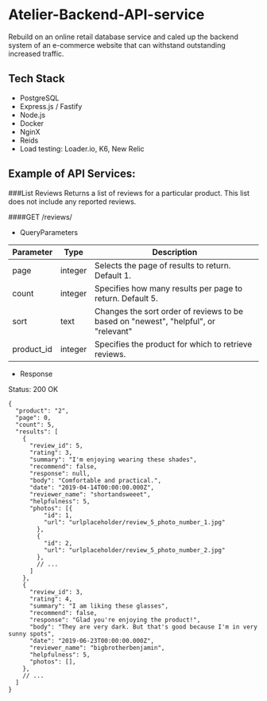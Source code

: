 # Atelier-Backend-API-service
Rebuild on an online retail database service and caled up the backend system of an e-commerce website that can withstand outstanding increased traffic.

## Tech Stack
- PostgreSQL
- Express.js / Fastify
- Node.js
- Docker
- NginX
- Reids
- Load testing: Loader.io, K6, New Relic

## Example of API Services:
###List Reviews
Returns a list of reviews for a particular product. This list does not include any reported reviews.

####GET /reviews/

- QueryParameters

|Parameter	 | Type |	Description  |
-------------|------|--------------|
|page|	integer|	Selects the page of results to return. Default 1.|
|count|	integer|	Specifies how many results per page to return. Default 5.|
|sort|	text|	Changes the sort order of reviews to be based on "newest", "helpful", or "relevant"|
|product_id|	integer|	Specifies the product for which to retrieve reviews.|

- Response

Status: 200 OK

```
{
  "product": "2",
  "page": 0,
  "count": 5,
  "results": [
    {
      "review_id": 5,
      "rating": 3,
      "summary": "I'm enjoying wearing these shades",
      "recommend": false,
      "response": null,
      "body": "Comfortable and practical.",
      "date": "2019-04-14T00:00:00.000Z",
      "reviewer_name": "shortandsweeet",
      "helpfulness": 5,
      "photos": [{
          "id": 1,
          "url": "urlplaceholder/review_5_photo_number_1.jpg"
        },
        {
          "id": 2,
          "url": "urlplaceholder/review_5_photo_number_2.jpg"
        },
        // ...
      ]
    },
    {
      "review_id": 3,
      "rating": 4,
      "summary": "I am liking these glasses",
      "recommend": false,
      "response": "Glad you're enjoying the product!",
      "body": "They are very dark. But that's good because I'm in very sunny spots",
      "date": "2019-06-23T00:00:00.000Z",
      "reviewer_name": "bigbrotherbenjamin",
      "helpfulness": 5,
      "photos": [],
    },
    // ...
  ]
}
```
